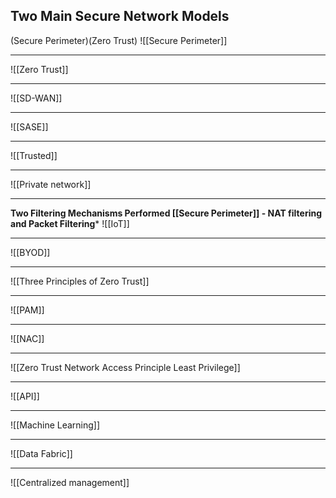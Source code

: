 ## Two Main Secure Network Models
(Secure Perimeter)(Zero Trust)
![[Secure Perimeter]] 
***
 ![[Zero Trust]]
***

![[SD-WAN]] 
***

![[SASE]]
***

![[Trusted]]
***

![[Private network]]
***

**Two Filtering Mechanisms Performed [[Secure Perimeter]] - NAT filtering and Packet Filtering*** 
![[IoT]]
***

![[BYOD]]
***

![[Three Principles of Zero Trust]]
***

![[PAM]] 
***

![[NAC]] 
***

![[Zero Trust Network Access Principle Least Privilege]]
***

![[API]]
***

![[Machine Learning]]
***

![[Data Fabric]]
***

![[Centralized management]] 
